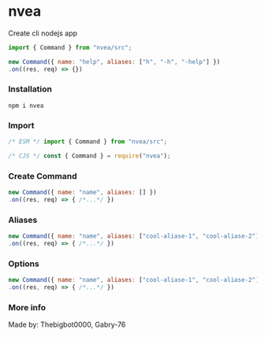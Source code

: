 # nvea

Create cli nodejs app

```js
import { Command } from "nvea/src";

new Command({ name: "help", aliases: ["h", "-h", "-help"] })
.on((res, req) => {})
```

### Installation

```shell
npm i nvea
```

### Import

```js
/* ESM */ import { Command } from "nvea/src";

/* CJS */ const { Command } = require("nvea");
```

### Create Command

```js
new Command({ name: "name", aliases: [] })
.on((res, req) => { /*...*/ })
```

### Aliases

```js
new Command({ name: "name", aliases: ["cool-aliase-1", "cool-aliase-2"] })
.on((res, req) => { /*...*/ })
```


### Options

```js
new Command({ name: "name", aliases: ["cool-aliase-1", "cool-aliase-2"] })
.on((res, req) => { /*...*/ })
```

### More info

Made by: Thebigbot0000, Gabry-76
